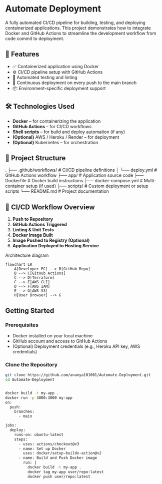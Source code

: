 # Automate Deployment

A fully automated CI/CD pipeline for building, testing, and deploying containerized applications. This project demonstrates how to integrate Docker and GitHub Actions to streamline the development workflow from code commit to deployment.

## 📌 Features

- ✅ Containerized application using Docker
- ⚙️ CI/CD pipeline setup with GitHub Actions
- 🧪 Automated testing and linting
- 🚀 Continuous deployment on every push to the main branch
- 📦 Environment-specific deployment support

## 🛠️ Technologies Used

- **Docker** – for containerizing the application
- **GitHub Actions** – for CI/CD workflows
- **Shell scripts** – for build and deploy automation (if any)
- **(Optional)** AWS / Heroku / Render – for deployment
- **(Optional)** Kubernetes – for orchestration

## 📂 Project Structure

.
├── .github/workflows/ # CI/CD pipeline definitions
│ └── deploy.yml # GitHub Actions workflow
├── app/ # Application source code
├── Dockerfile # Docker build instructions
├── docker-compose.yml # Multi-container setup (if used)
├── scripts/ # Custom deployment or setup scripts
└── README.md # Project documentation



## 🚦 CI/CD Workflow Overview

1. **Push to Repository**
2. **GitHub Actions Triggered**
3. **Linting & Unit Tests**
4. **Docker Image Built**
5. **Image Pushed to Registry (Optional)**
6. **Application Deployed to Hosting Service**

Architecture diagram 


```mermaid
flowchart LR
    A[Developer PC] --> B[GitHub Repo]
    B --> C[GitHub Actions]
    C --> D[Terraform]
    C --> E[AWS CLI]
    D --> F[AWS IAM]
    E --> G[AWS S3]
    H[User Browser] --> G

```

##  Getting Started

### Prerequisites

- Docker installed on your local machine
- GitHub account and access to GitHub Actions
- (Optional) Deployment credentials (e.g., Heroku API key, AWS credentials)

### Clone the Repository

```bash
git clone https://github.com/ananya101001/Automate-Deployment.git
cd Automate-Deployment


docker build -t my-app .
docker run -p 3000:3000 my-app
on:
  push:
    branches:
      - main

jobs:
  deploy:
    runs-on: ubuntu-latest
    steps:
      - uses: actions/checkout@v3
      - name: Set up Docker
        uses: docker/setup-buildx-action@v2
      - name: Build and Push Docker image
        run: |
          docker build -t my-app .
          docker tag my-app user/repo:latest
          docker push user/repo:latest

